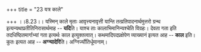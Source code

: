 +++
title = "23 यत्र काले"

+++
।।8.23।। यस्मिन् काले मृताः आवृत्त्यनावृत्ती यान्ति
तत्प्रतिपादनार्थमुत्तरो ग्रन्थ इत्यन्यथाप्रतीतिनिरासार्थमाह --
**यदि**ति। याश्च ताः कालाभिमानिन्यश्चेति विग्रहः। देवता गता इति
तदधिष्ठितमार्गाभ्यां गता इत्यर्थः काल इत्युक्तत्वात्। कथमादिपदप्रक्षेपेण
व्याख्यानं इत्यत आह -- **काल** इति। कुतः इत्यत आह -- **अग्न्यादेरि**ति।
अग्निर्ज्योतिर्धूमानाम्।
